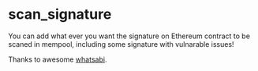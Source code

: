 # scan_signature

You can add what ever you want the signature on Ethereum contract to be scaned in mempool, including some signature with vulnarable issues!

Thanks to awesome [whatsabi](https://github.com/shazow/whatsabi).